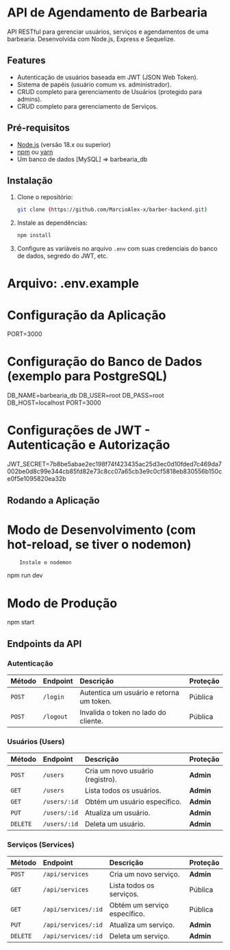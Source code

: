 
# API de Agendamento de Barbearia

API RESTful para gerenciar usuários, serviços e agendamentos de uma barbearia. Desenvolvida com Node.js, Express e Sequelize.

## Features

- Autenticação de usuários baseada em JWT (JSON Web Token).
- Sistema de papéis (usuário comum vs. administrador).
- CRUD completo para gerenciamento de Usuários (protegido para admins).
- CRUD completo para gerenciamento de Serviços.

## Pré-requisitos

- [Node.js](https://nodejs.org/) (versão 18.x ou superior)
- [npm](https://www.npmjs.com/) ou [yarn](https://yarnpkg.com/)
- Um banco de dados [MySQL] => barbearia_db 

## Instalação

1.  Clone o repositório:
    ```bash
    git clone (https://github.com/MarcioAlex-x/barber-backend.git)
    ```
2.  Instale as dependências:
    ```bash
    npm install
    ```
3.  Configure as variáveis no arquivo `.env` com suas credenciais do banco de dados, segredo do JWT, etc.

# Arquivo: .env.example

# Configuração da Aplicação
PORT=3000

# Configuração do Banco de Dados (exemplo para PostgreSQL)
DB_NAME=barbearia_db
DB_USER=root
DB_PASS=root
DB_HOST=localhost
PORT=3000

# Configurações de JWT - Autenticação e Autorização

JWT_SECRET=7b8be5abae2ec198f74f423435ac25d3ec0d10fded7c469da7002be0d8c99e344cb85fd82e73c8cc07a65cb3e9c0cf5818eb830556b150ce0f5e1095820ea32b

## Rodando a Aplicação

# Modo de Desenvolvimento (com hot-reload, se tiver o nodemon)
```
    Instale o nodemon
```
npm run dev

# Modo de Produção
npm start

## Endpoints da API

### Autenticação

| Método | Endpoint      | Descrição                 | Proteção |
| :----- | :------------ | :------------------------ | :------- |
| `POST` | `/login`  | Autentica um usuário e retorna um token. | Pública  |
| `POST` | `/logout` | Invalida o token no lado do cliente. | Pública  |

### Usuários (Users)

| Método   | Endpoint        | Descrição                    | Proteção       |
| :------- | :-------------- | :--------------------------- | :------------- |
| `POST`   | `/users`    | Cria um novo usuário (registro). | **Admin**        |
| `GET`    | `/users`    | Lista todos os usuários.     | **Admin** |
| `GET`    | `/users/:id`| Obtém um usuário específico. | **Admin** |
| `PUT`    | `/users/:id`| Atualiza um usuário.         | **Admin** |
| `DELETE` | `/users/:id`| Deleta um usuário.           | **Admin** |

### Serviços (Services)

| Método   | Endpoint           | Descrição                   | Proteção       |
| :------- | :----------------- | :-------------------------- | :------------- |
| `POST`   | `/api/services`    | Cria um novo serviço.       | **Admin** |
| `GET`    | `/api/services`    | Lista todos os serviços.    | Pública        |
| `GET`    | `/api/services/:id`| Obtém um serviço específico. | Pública        |
| `PUT`    | `/api/services/:id`| Atualiza um serviço.        | **Admin** |
| `DELETE` | `/api/services/:id`| Deleta um serviço.          | **Admin** |


